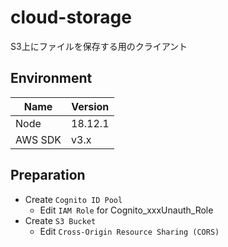 # cloud-storage

S3上にファイルを保存する用のクライアント

## Environment

| Name    | Version |
| ------- | ------- |
| Node    | 18.12.1 |
| AWS SDK | v3.x    |

## Preparation

- Create `Cognito ID Pool`
  - Edit `IAM Role` for Cognito_xxxUnauth_Role
- Create `S3 Bucket`
  - Edit `Cross-Origin Resource Sharing (CORS)`
